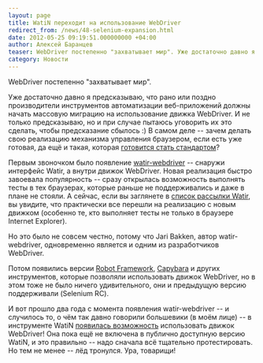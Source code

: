```yaml
---
layout: page
title: WatiN переходит на использование WebDriver
redirect_from: /news/48-selenium-expansion.html
date: 2012-05-25 09:19:51.000000000 +04:00
author: Алексей Баранцев
teaser: WebDriver постепенно "захватывает мир". Уже достаточно давно я предсказываю, что рано или поздно производители инструментов автоматизации веб-приложений должны начать массовую миграцию на использование движка WebDriver. И не только предсказываю, но и при случае пытаюсь уговорить их это сделать, чтобы предсказание сбылось :) В самом деле -- зачем делать свою реализацию механизма управления браузером, если есть уже готовая, да ещё и такая, которая готовится стать стандартом?
category: Новости
---
```

WebDriver постепенно "захватывает мир".

Уже достаточно давно я предсказываю, что рано или поздно производители инструментов автоматизации веб-приложений должны начать массовую миграцию на использование движка WebDriver. И не только предсказываю, но и при случае пытаюсь уговорить их это сделать, чтобы предсказание сбылось :) В самом деле -- зачем делать свою реализацию механизма управления браузером, если есть уже готовая, да ещё и такая, которая [готовится стать стандартом](http://www.w3.org/2011/08/browser-testing-charter.html)?

Первым звоночком было появление [watir-webdriver](http://watirmelon.com/2010/04/10/watir-selenium-webdriver/) -- снаружи интерфейс Watir, а внутри движок WebDriver. Новая реализация быстро завоевала популярность -- сразу открылась возможность выполнять тесты в тех браузерах, которые раньше не поддерживались и даже в плане не стояли. А сейчас, если вы заглянете в [список рассылки Watir](https://groups.google.com/forum/?fromgroups#!forum/watir-general), вы увидите, что практически все перешли на реализацию с новым движком (особенно те, кто выполняет тесты не только в браузере Internet Explorer).

Но это было не совсем честно, потому что Jari Bakken, автор watir-webdriver, одновременно является и одним из разработчиков WebDriver.

Потом появились версии [Robot Framework](http://code.google.com/p/robotframework/), [Capybara](https://github.com/jnicklas/capybara) и других инструментов, которые позволяли использовать движок WebDriver, но в этом тоже не было ничего удивительного, они и предыдущую версию поддерживали (Selenium RC).

И вот прошло два года с момента появления watir-webdriver -- и случилось то, о чём так давно говорили большевики (в моём лице) -- в инструменте WatiN [появилась возможность](http://watin.svn.sourceforge.net/viewvc/watin?view=revision&amp;revision=1216) использовать движок WebDriver! Она пока ещё не включена в публично доступную версию WatiN, и это правильно -- надо сначала всё тщательно протестировать. Но тем не менее -- лёд тронулся. Ура, товарищи!